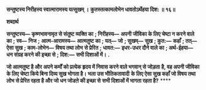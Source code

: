 **सन्तुष्टस्य निरीहस्य स्वात्मारामस्य यत्सुखम् ।** **कुतस्तत्कामलोभेन धावतोऽर्थेहया दिश: ॥ १६॥** 

**शब्दार्थ** 

**सन्तुष्टस्य—** **कृष्णभावनामृत से संतुष्ट व्यक्ति का** **; निरीहस्य—** **अपनी जीविका के लिए चेष्टा न करने वाले का** **; स्व—** **निज** **;** **आत्म-आरामस्य—** **आत्मतुष्ट का** **; यत्—** **जो** **; सुखम्—** **सुख** **; कुत:—** **कहाँ** **; तत्—** **ऐसा सुख** **; काम-लोभेन—** **विषय तथा लोभ** **से प्रेरित** **; धावत:—** **इधर-उधर दौने वाले का** **; अर्थ-ईहया—** **धन संग्रह करने की इच्छा से** **; दिश:—** **सभी दिशाओं में।** **.** 

**जो आत्मतुष्ट है और अपने कर्मों को प्रत्येक हृदय में निवास करने वाले भगवान् से जोड़ता** **है, वह अपनी जीविका के लिए चेष्टा किये बिना दिव्य सुख भोगता है। भला उस भौतिकतावादी** **के लिए ऐसा सुख कहाँ जो विषय तथा लोभ से प्रेरित रहता है और जो धन जोडऩे की इच्छा से** **सभी दिशाओं में भागता रहता है?** **** 